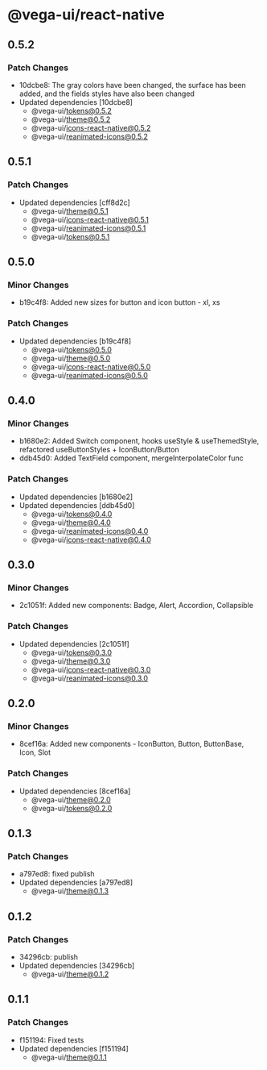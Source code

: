 # @vega-ui/react-native

## 0.5.2

### Patch Changes

- 10dcbe8: The gray colors have been changed, the surface has been added, and the fields styles have also been changed
- Updated dependencies [10dcbe8]
  - @vega-ui/tokens@0.5.2
  - @vega-ui/theme@0.5.2
  - @vega-ui/icons-react-native@0.5.2
  - @vega-ui/reanimated-icons@0.5.2

## 0.5.1

### Patch Changes

- Updated dependencies [cff8d2c]
  - @vega-ui/theme@0.5.1
  - @vega-ui/icons-react-native@0.5.1
  - @vega-ui/reanimated-icons@0.5.1
  - @vega-ui/tokens@0.5.1

## 0.5.0

### Minor Changes

- b19c4f8: Added new sizes for button and icon button - xl, xs

### Patch Changes

- Updated dependencies [b19c4f8]
  - @vega-ui/tokens@0.5.0
  - @vega-ui/theme@0.5.0
  - @vega-ui/icons-react-native@0.5.0
  - @vega-ui/reanimated-icons@0.5.0

## 0.4.0

### Minor Changes

- b1680e2: Added Switch component, hooks useStyle & useThemedStyle, refactored useButtonStyles + IconButton/Button
- ddb45d0: Added TextField component, mergeInterpolateColor func

### Patch Changes

- Updated dependencies [b1680e2]
- Updated dependencies [ddb45d0]
  - @vega-ui/tokens@0.4.0
  - @vega-ui/theme@0.4.0
  - @vega-ui/reanimated-icons@0.4.0
  - @vega-ui/icons-react-native@0.4.0

## 0.3.0

### Minor Changes

- 2c1051f: Added new components: Badge, Alert, Accordion, Collapsible

### Patch Changes

- Updated dependencies [2c1051f]
  - @vega-ui/tokens@0.3.0
  - @vega-ui/theme@0.3.0
  - @vega-ui/icons-react-native@0.3.0
  - @vega-ui/reanimated-icons@0.3.0

## 0.2.0

### Minor Changes

- 8cef16a: Added new components - IconButton, Button, ButtonBase, Icon, Slot

### Patch Changes

- Updated dependencies [8cef16a]
  - @vega-ui/theme@0.2.0
  - @vega-ui/tokens@0.2.0

## 0.1.3

### Patch Changes

- a797ed8: fixed publish
- Updated dependencies [a797ed8]
  - @vega-ui/theme@0.1.3

## 0.1.2

### Patch Changes

- 34296cb: publish
- Updated dependencies [34296cb]
  - @vega-ui/theme@0.1.2

## 0.1.1

### Patch Changes

- f151194: Fixed tests
- Updated dependencies [f151194]
  - @vega-ui/theme@0.1.1
